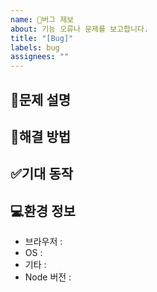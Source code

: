 ```yaml
---
name: 🐛버그 제보
about: 기능 오류나 문제를 보고합니다.
title: "[Bug]"
labels: bug
assignees: ""
---
```


## 🐛문제 설명
<!-- 무엇이 문제인가?-->

## 🤔해결 방법
<!-- 문제를 해결하기 위해 어떤 노력을 했는가-->

## ✅기대 동작
<!-- 어떤 결과를 기대하는지 설명해주세요-->

## 💻환경 정보
- 브라우저 :
- OS :
- 기타 :
- Node 버전 :